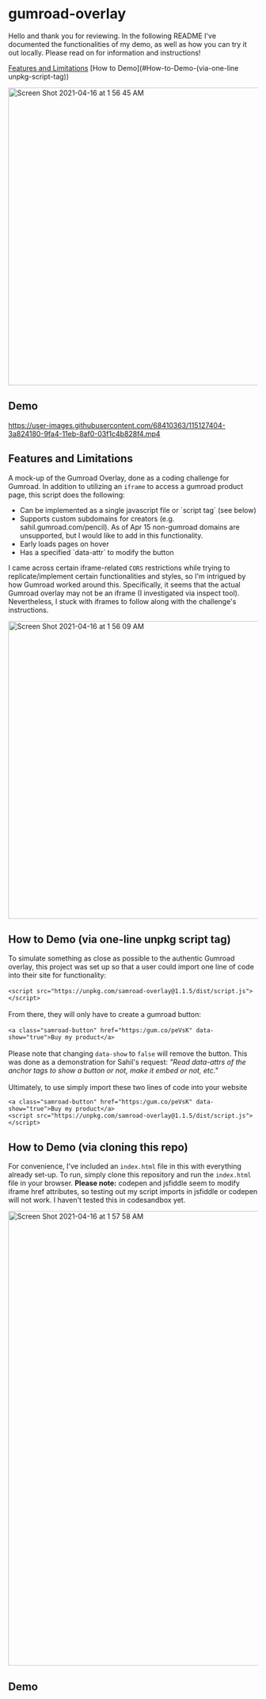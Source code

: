 # gumroad-overlay
Hello and thank you for reviewing.  In the following README I've documented the functionalities of my demo, as well as how you can try it out locally.  Please read on for information and instructions!


[Features and Limitations](#Features-and-Limitations)
[How to Demo](#How-to-Demo-(via-one-line unpkg-script-tag))


<img width="600" alt="Screen Shot 2021-04-16 at 1 56 45 AM" src="https://user-images.githubusercontent.com/68410363/114978267-02b9b380-9e57-11eb-9876-bd7806f2573e.png">

<br />

## Demo

https://user-images.githubusercontent.com/68410363/115127404-3a824180-9fa4-11eb-8af0-03f1c4b828f4.mp4



## Features and Limitations

A mock-up of the Gumroad Overlay, done as a coding challenge for Gumroad. In addition to utilizing an `iframe` to access a gumroad product page, this script does the following:

<ul>
<li>Can be implemented as a single javascript file or `script tag` (see below)</li>
<li>Supports custom subdomains for creators (e.g. sahil.gumroad.com/pencil).  As of Apr 15 non-gumroad domains are unsupported, but I would like to add in this functionality.</li>
<li>Early loads pages on hover</li>
<li>Has a specified `data-attr` to modify the button</li>
</ul>

I came across certain iframe-related `CORS` restrictions while trying to replicate/implement certain functionalities and styles, so I'm intrigued by how Gumroad worked around this. Specifically, it seems that the actual Gumroad overlay may not be an iframe (I investigated via inspect tool). Nevertheless, I stuck with iframes to follow along with the challenge's instructions.

<img width="600" alt="Screen Shot 2021-04-16 at 1 56 09 AM" src="https://user-images.githubusercontent.com/68410363/114978212-ed448980-9e56-11eb-9d19-b27d9d53ee2e.png">

## How to Demo (via one-line unpkg script tag)

To simulate something as close as possible to the authentic Gumroad overlay, this project was set up so that a user could import one line of code into their site for functionality: 
<br />
<br />
`<script src="https://unpkg.com/samroad-overlay@1.1.5/dist/script.js"></script>`
<br />
<br />
From there, they will only have to create a gumroad button:
<br />
<br />
`<a class="samroad-button" href="https:/gum.co/peVsK" data-show="true">Buy my product</a>`
<br />
<br />
Please note that changing `data-show` to `false` will remove the button. This was done as a demonstration for Sahil's request: <i>"Read data-attrs of the anchor tags to show a button or not, make it embed or not, etc."</i>
<br />
<br />
Ultimately, to use simply import these two lines of code into your website
```
<a class="samroad-button" href="https:/gum.co/peVsK" data-show="true">Buy my product</a>
<script src="https://unpkg.com/samroad-overlay@1.1.5/dist/script.js"></script>
```


## How to Demo (via cloning this repo)

For convenience, I've included an `index.html` file in this with everything already set-up. To run, simply clone this repository and run the `index.html` file in your browser. **Please note:** codepen and jsfiddle seem to modify iframe href attributes, so testing out my script imports in jsfiddle or codepen will not work. I haven't tested this in codesandbox yet.

<img width="916" alt="Screen Shot 2021-04-16 at 1 57 58 AM" src="https://user-images.githubusercontent.com/68410363/114978425-2e3c9e00-9e57-11eb-9937-9d0be92dd716.png">

## Demo

